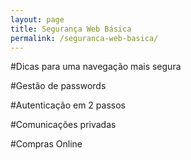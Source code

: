 ```yaml
---
layout: page
title: Segurança Web Básica
permalink: /seguranca-web-basica/
---
```


#Dicas para uma navegação mais segura

#Gestão de passwords

#Autenticação em 2 passos

#Comunicações privadas

#Compras Online
